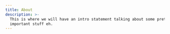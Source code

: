 ```yaml
---
title: About
description: >-
  This is where we will have an intro statement talking about some pretty
  important stuff eh.
---
```

